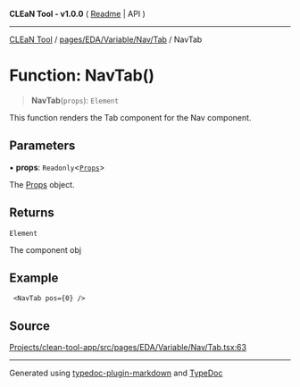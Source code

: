 **CLEaN Tool - v1.0.0** ( [Readme](../../../../../../README.md) \| API )

***

[CLEaN Tool](../../../../../../modules.md) / [pages/EDA/Variable/Nav/Tab](../README.md) / NavTab

# Function: NavTab()

> **NavTab**(`props`): `Element`

This function renders the Tab component for the Nav component.

## Parameters

▪ **props**: `Readonly`\<[`Props`](../private/interfaces/Props.md)\>

The [Props](../private/interfaces/Props.md) object.

## Returns

`Element`

The component obj

## Example

```tsx
 <NavTab pos={0} />
```

## Source

[Projects/clean-tool-app/src/pages/EDA/Variable/Nav/Tab.tsx:63](https://github.com/yuckyh/clean-tool-app/)

***

Generated using [typedoc-plugin-markdown](https://www.npmjs.com/package/typedoc-plugin-markdown) and [TypeDoc](https://typedoc.org/)
